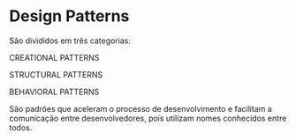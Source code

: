 # Design Patterns

São divididos em três categorias:
	
CREATIONAL PATTERNS

STRUCTURAL PATTERNS

BEHAVIORAL PATTERNS

São padrões que aceleram o processo de desenvolvimento e facilitam a comunicação entre desenvolvedores, pois utilizam nomes conhecidos entre todos.